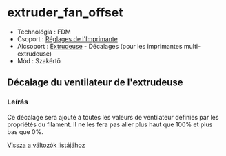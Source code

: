 # extruder\_fan\_offset

* Technológia : FDM
* Csoport : [Réglages de l'Imprimante](../printer_settings/printer_settings.md)
* Alcsoport : [Extrudeuse](../printer_settings/printer_settings.md#extrudeuse) - Décalages \(pour les imprimantes multi-extrudeuse\)
* Mód : Szakértő

## Décalage du ventilateur de l'extrudeuse

### Leírás

Ce décalage sera ajouté à toutes les valeurs de ventilateur définies par les propriétés du filament. Il ne les fera pas aller plus haut que 100% et plus bas que 0%.

[Vissza a változók listájához](variable_list.md)

